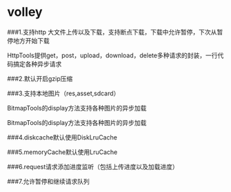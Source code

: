 volley
======
###1.支持http 大文件上传以及下载，支持断点下载，下载中允许暂停，下次从暂停地方开始下载

HttpTools提供get，post，upload，download，delete多种请求的封装，一行代码搞定各种异步请求

###2.默认开启gzip压缩

###3.支持本地图片（res,asset,sdcard）

BitmapTools的display方法支持各种图片的异步加载

BitmapTools的display方法支持各种图片的异步加载

###4.diskcache默认使用DiskLruCache

###5.memoryCache默认使用LruCache

###6.request请求添加进度监听（包括上传进度以及加载进度）

###7.允许暂停和继续请求队列
